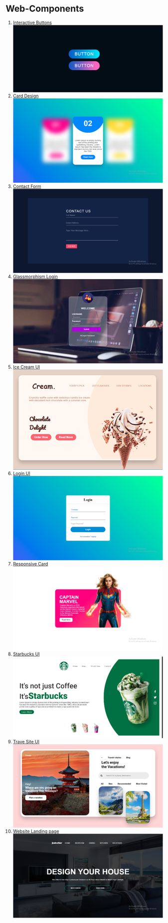 # Web-Components
1. [Interactive Buttons](https://github.com/CoderLovely08/Web-Components/tree/main/Button) ![](https://github.com/CoderLovely08/Web-Components/blob/main/Button/img.png)
2. [Card Design](https://github.com/CoderLovely08/Web-Components/tree/main/Card%20Design) ![](https://github.com/CoderLovely08/Web-Components/blob/main/Card%20Design/img.png)
3. [Contact Form](https://github.com/CoderLovely08/Web-Components/tree/main/Contact%20Form) ![](https://github.com/CoderLovely08/Web-Components/blob/main/Contact%20Form/img.png)
4. [Glassmorphism Login](https://github.com/CoderLovely08/Web-Components/tree/main/Glassmorphism) ![](https://github.com/CoderLovely08/Web-Components/blob/main/Glassmorphism/img1.png)
5. [Ice Cream UI](https://github.com/CoderLovely08/Web-Components/tree/main/Ice%20Cream) </br> ![](https://github.com/CoderLovely08/Web-Components/blob/main/Ice%20Cream/img1.png)
6. [Login UI](https://github.com/CoderLovely08/Web-Components/tree/main/Login) ![](https://github.com/CoderLovely08/Web-Components/blob/main/Login/img.png)
7. [Responsive Card](https://github.com/CoderLovely08/Web-Components/tree/main/Responsive%20card) ![](https://github.com/CoderLovely08/Web-Components/blob/main/Responsive%20card/img1.png)
8. [Starbucks UI](https://github.com/CoderLovely08/Web-Components/tree/main/Starbucks) ![](https://github.com/CoderLovely08/Web-Components/blob/main/Starbucks/img.png)
9. [Trave Site UI](https://github.com/CoderLovely08/Web-Components/tree/main/Travel%20site) ![](https://github.com/CoderLovely08/Web-Components/blob/main/Travel%20site/img.png)
10. [Website Landing page](https://github.com/CoderLovely08/Web-Components/tree/main/Website) ![](https://github.com/CoderLovely08/Web-Components/blob/main/Website/img1.png)
